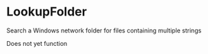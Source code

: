 # LookupFolder
Search a Windows network folder for files containing multiple strings

Does not yet function